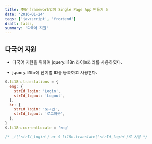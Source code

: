 ```yaml
---
title: MVW framework없이 Single Page App 만들기 5
date: '2016-01-24'
tags: ['javascript', 'frontend']
draft: false,
summary: '다국어 지원'
---
```


## 다국어 지원

- 다국어 지원을 위하여 jquery.li18n 라이브러리를 사용하였다.

- jquery.li18n에 단어별 ID를 등록하고 사용한다.

```js
$.li18n.translations = {
  eng: {
    strId_login: 'Login',
    strId_logout: 'Logout',
  },
  kr: {
    strId_login: '로그인',
    strId_logout: '로그아웃',
  },
}
$.li18n.currentLocale = 'eng'

/* _t('strId_login') or $.li18n.translate('strId_login')로 사용 */
```
